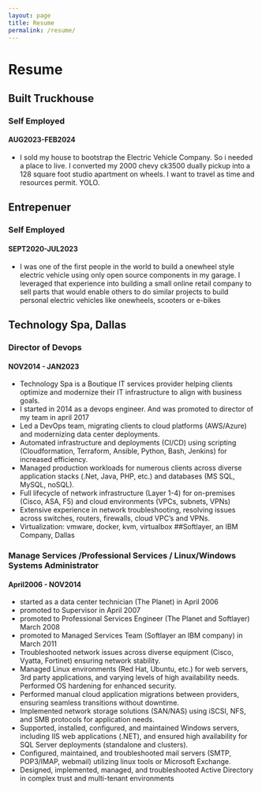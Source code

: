 ```yaml
---
layout: page
title: Resume
permalink: /resume/
---
```

# Resume

## Built Truckhouse
### Self Employed
#### AUG2023-FEB2024
- I sold my house to bootstrap the Electric Vehicle Company. So i needed a place to live. I converted my 2000 chevy ck3500 dually pickup into a 128 square foot studio apartment on wheels. I want to travel as time and resources permit. YOLO. 

## Entrepenuer
### Self Employed
#### SEPT2020-JUL2023
- I was one of the first people in the world to build a
onewheel style electric vehicle using only open
source components in my garage. I leveraged that
experience into building a small online retail
company to sell parts that would enable others to
do similar projects to build personal electric
vehicles like onewheels, scooters or e-bikes



## Technology Spa, Dallas 
### Director of Devops
#### NOV2014 - JAN2023
- Technology Spa is a Boutique IT services
provider helping clients optimize and
modernize their IT infrastructure to align
with business goals.
- I started in 2014 as a devops engineer. And
was promoted to director of my team in april
2017
- Led a DevOps team, migrating clients to
cloud platforms (AWS/Azure) and
modernizing data center deployments.
- Automated infrastructure and deployments
(CI/CD) using scripting (Cloudformation,
Terraform, Ansible, Python, Bash, Jenkins)
for increased efficiency.
- Managed production workloads for
numerous clients across diverse application
stacks (.Net, Java, PHP, etc.) and
databases (MS SQL, MySQL, noSQL).
- Full lifecycle of network infrastructure (Layer
1-4) for on-premises (Cisco, ASA, F5) and
cloud environments (VPCs, subnets, VPNs)
- Extensive experience in network
troubleshooting, resolving issues across
switches, routers, firewalls, cloud VPC’s and
VPNs.
- Virtualization: vmware, docker, kvm,
virtualbox
##Softlayer, an IBM Company, Dallas 
### Manage Services /Professional Services / Linux/Windows Systems Administrator
#### April2006 - NOV2014
- started as a data center technician (The
Planet) in April 2006
- promoted to Supervisor in April 2007
- promoted to Professional Services Engineer
(The Planet and Softlayer) March 2008
- promoted to Managed Services Team
(Softlayer an IBM company) in March 2011
- Troubleshooted network issues across
diverse equipment (Cisco, Vyatta, Fortinet)
ensuring network stability.
- Managed Linux environments (Red Hat,
Ubuntu, etc.) for web servers, 3rd party
applications, and varying levels of high
availability needs. Performed OS hardening
for enhanced security.
- Performed manual cloud application
migrations between providers, ensuring
seamless transitions without downtime.
- Implemented network storage solutions
(SAN/NAS) using iSCSI, NFS, and SMB
protocols for application needs.
- Supported, installed, configured, and
maintained Windows servers, including
IIS web applications (.NET), and
ensured high availability for SQL Server
deployments (standalone and clusters).
- Configured, maintained, and troubleshooted
mail servers (SMTP, POP3/IMAP, webmail)
utilizing linux tools or Microsoft Exchange.
- Designed, implemented, managed, and
troubleshooted Active Directory in
complex trust and multi-tenant
environments
